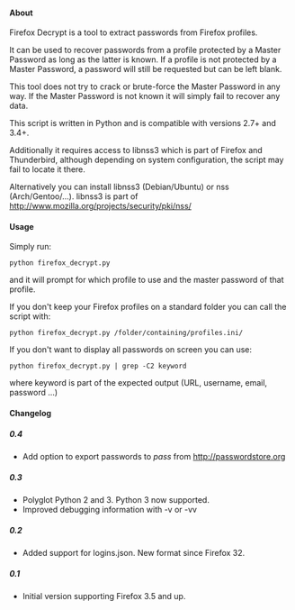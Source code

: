 #### About

Firefox Decrypt is a tool to extract passwords from Firefox profiles.

It can be used to recover passwords from a profile protected by a Master
Password as long as the latter is known.
If a profile is not protected by a Master Password, a password will still be
requested but can be left blank.

This tool does not try to crack or brute-force the Master Password in any way.
If the Master Password is not known it will simply fail to recover any data.

This script is written in Python and is compatible with versions 2.7+ and 3.4+.

Additionally it requires access to libnss3 which is part of Firefox and
Thunderbird, although depending on system configuration, the script may fail to
locate it there.

Alternatively you can install libnss3 (Debian/Ubuntu) or nss (Arch/Gentoo/...).
libnss3 is part of http://www.mozilla.org/projects/security/pki/nss/


#### Usage

Simply run:

```
python firefox_decrypt.py
```

and it will prompt for which profile to use and the master password of that
profile.

If you don't keep your Firefox profiles on a standard folder you can call the script with:

```
python firefox_decrypt.py /folder/containing/profiles.ini/
```

If you don't want to display all passwords on screen you can use:

```
python firefox_decrypt.py | grep -C2 keyword
```
where keyword is part of the expected output (URL, username, email, password ...)


#### Changelog

##### 0.4
- Add option to export passwords to *pass* from http://passwordstore.org

##### 0.3
- Polyglot Python 2 and 3. Python 3 now supported.
- Improved debugging information with -v or -vv

##### 0.2
- Added support for logins.json. New format since Firefox 32.

##### 0.1
- Initial version supporting Firefox 3.5 and up.
